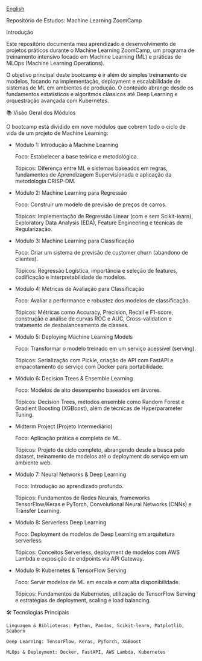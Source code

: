 [English](Readme.en.md) 

Repositório de Estudos: Machine Learning ZoomCamp

Introdução

Este repositório documenta meu aprendizado e desenvolvimento de projetos práticos durante o Machine Learning ZoomCamp, um programa de treinamento intensivo focado em Machine Learning (ML) e práticas de MLOps (Machine Learning Operations).

O objetivo principal deste bootcamp é ir além do simples treinamento de modelos, focando na implementação, deployment e escalabilidade de sistemas de ML em ambientes de produção. O conteúdo abrange desde os fundamentos estatísticos e algoritmos clássicos até Deep Learning e orquestração avançada com Kubernetes.

📚 Visão Geral dos Módulos

O bootcamp está dividido em nove módulos que cobrem todo o ciclo de vida de um projeto de Machine Learning:

- Módulo 1: Introdução à Machine Learning

    Foco: Estabelecer a base teórica e metodológica.

    Tópicos: Diferença entre ML e sistemas baseados em regras, fundamentos de Aprendizagem Supervisionada e aplicação da metodologia CRISP-DM.

- Módulo 2: Machine Learning para Regressão

    Foco: Construir um modelo de previsão de preços de carros.

    Tópicos: Implementação de Regressão Linear (com e sem Scikit-learn), Exploratory Data Analysis (EDA), Feature Engineering e técnicas de Regularização.

- Módulo 3: Machine Learning para Classificação

    Foco: Criar um sistema de previsão de customer churn (abandono de clientes).

    Tópicos: Regressão Logística, importância e seleção de features, codificação e interpretabilidade de modelos.

- Módulo 4: Métricas de Avaliação para Classificação

    Foco: Avaliar a performance e robustez dos modelos de classificação.

    Tópicos: Métricas como Accuracy, Precision, Recall e F1-score, construção e análise de curvas ROC e AUC, Cross-validation e tratamento de desbalanceamento de classes.

- Módulo 5: Deploying Machine Learning Models

    Foco: Transformar o modelo treinado em um serviço acessível (serving).

    Tópicos: Serialização com Pickle, criação de API com FastAPI e empacotamento do serviço com Docker para portabilidade.

- Módulo 6: Decision Trees & Ensemble Learning

    Foco: Modelos de alto desempenho baseados em árvores.

    Tópicos: Decision Trees, métodos ensemble como Random Forest e Gradient Boosting (XGBoost), além de técnicas de Hyperparameter Tuning.

- Midterm Project (Projeto Intermediário)

    Foco: Aplicação prática e completa de ML.

    Tópicos: Projeto de ciclo completo, abrangendo desde a busca pelo dataset, treinamento de modelos até o deployment do serviço em um ambiente web.

- Módulo 7: Neural Networks & Deep Learning

    Foco: Introdução ao aprendizado profundo.

    Tópicos: Fundamentos de Redes Neurais, frameworks TensorFlow/Keras e PyTorch, Convolutional Neural Networks (CNNs) e Transfer Learning.

- Módulo 8: Serverless Deep Learning

    Foco: Deployment de modelos de Deep Learning em arquitetura serverless.

    Tópicos: Conceitos Serverless, deployment de modelos com AWS Lambda e exposição de endpoints via API Gateway.

- Módulo 9: Kubernetes & TensorFlow Serving

    Foco: Servir modelos de ML em escala e com alta disponibilidade.

    Tópicos: Fundamentos de Kubernetes, utilização de TensorFlow Serving e estratégias de deployment, scaling e load balancing.

🛠️ Tecnologias Principais

    Linguagem & Bibliotecas: Python, Pandas, Scikit-learn, Matplotlib, Seaborn

    Deep Learning: TensorFlow, Keras, PyTorch, XGBoost

    MLOps & Deployment: Docker, FastAPI, AWS Lambda, Kubernetes
